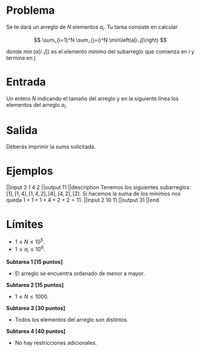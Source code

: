 # Problema

Se te dará un arreglo de $N$ elementos $a_i$. Tu tarea consiste en calcular

$$
\sum_{i=1}^N \sum_{j=i}^N \min\left(a[i..j]\right)
$$

donde $\min\left(a[i..j]\right)$ es el elemento mínimo del subarreglo que comienza en $i$ y termina en $j$.

# Entrada

Un entero $N$ indicando el tamaño del arreglo y en la siguiente línea los elementos del arreglo $a_i$.

# Salida

Deberás imprimir la suma solicitada.

# Ejemplos

||input
3
1 4 2
||output
11
||description
Tenemos los siguientes subarreglos: $[1], [1, 4], [1, 4, 2], [4], [4, 2], [2]$. Si hacemos la suma de los mínimos nos queda $1+1+1+4+2+2=11$.
||input
2
10 11
||output
31
||end

# Límites

- $1 \leq N \leq 10^5$.
- $1 \leq a_i \leq 10^6$.

**Subtarea 1 [15 puntos]**

- El arreglo se encuentra ordenado de menor a mayor.

**Subtarea 2 [15 puntos]**

- $1 \leq N \leq 1000$.

**Subtarea 3 [30 puntos]**

- Todos los elementos del arreglo son distintos.

**Subtarea 4 [40 puntos]** 

- No hay restricciones adicionales.